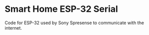 # Smart Home ESP-32 Serial
Code for ESP-32 used by Sony Spresense to communicate with the internet.

